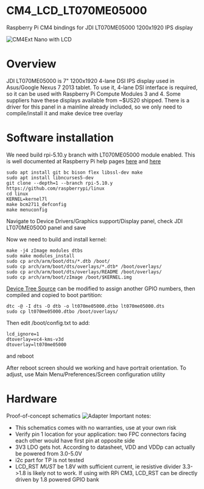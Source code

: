 # CM4_LCD_LT070ME05000
Raspberry Pi CM4 bindings for JDI LT070ME05000 1200x1920 IPS display

![CM4Ext Nano with LCD](https://raw.githubusercontent.com/harlab/CM4_LCD_LT070ME05000/main/Documentation/CM4ExtNano_JDI1.jpeg)

# Overview
JDI LT070ME05000 is 7" 1200x1920 4-lane DSI IPS display used in Asus/Google Nexus 7 2013 tablet. To use it, 4-lane DSI interface is required, so it can be used with Raspberry Pi Compute Modules 3 and 4.
Some suppliers have these displays available from ~$US20 shipped.
There is a driver for this panel in a mainline already included, so we only need to compile/install it and make device tree overlay

# Software installation
We need build rpi-5.10.y branch with LT070ME05000 module enabled. This is well documented at Raspberry Pi help pages [here](https://www.raspberrypi.org/documentation/linux/kernel/building.md) and [here](https://www.raspberrypi.org/documentation/linux/kernel/configuring.md)

```
sudo apt install git bc bison flex libssl-dev make
sudo apt install libncurses5-dev
git clone --depth=1 --branch rpi-5.10.y https://github.com/raspberrypi/linux
cd linux
KERNEL=kernel7l
make bcm2711_defconfig
make menuconfig
```
Navigate to Device Drivers/Graphics support/Display panel, check JDI LT070ME05000 panel and save

Now we need to build and install kernel:
```
make -j4 zImage modules dtbs
sudo make modules_install
sudo cp arch/arm/boot/dts/*.dtb /boot/
sudo cp arch/arm/boot/dts/overlays/*.dtb* /boot/overlays/
sudo cp arch/arm/boot/dts/overlays/README /boot/overlays/
sudo cp arch/arm/boot/zImage /boot/$KERNEL.img
```

[Device Tree Source](https://github.com/harlab/CM4_LCD_LT070ME05000/blob/main/dt_overlay/lt070me05000.dts) can be modified to assign another GPIO numbers, then compiled and copied to boot partition:
```
dtc -@ -I dts -O dtb -o lt070me05000.dtbo lt070me05000.dts
sudo cp lt070me05000.dtbo /boot/overlays/
```

Then edit /boot/config.txt to add:
```
lcd_ignore=1
dtoverlay=vc4-kms-v3d
dtoverlay=lt070me05000
```
and reboot

After reboot screen should we working and have portrait orientation. To adjust, use Main Menu/Preferences/Screen configuration utility

# Hardware
Proof-of-concept schematics
![Adapter](https://raw.githubusercontent.com/harlab/CM4_LCD_LT070ME05000/main/Documentation/adapter.jpg)
Important notes:
- This schematics comes with no warranties, use at your own risk
- Verify pin 1 location for your application: two FPC connectors facing each other would have first pin at opposite side
- 3V3 LDO gets hot. According to datasheet, VDD and VDDp can actually be powered from 3.0-5.0V
- i2c part for TP is not tested
- LCD_RST *MUST* be 1.8V with sufficient current, ie resistive divider 3.3->1.8 is likely not to work. If using with RPi CM3, LCD_RST can be directly driven by 1.8 powered GPIO bank
